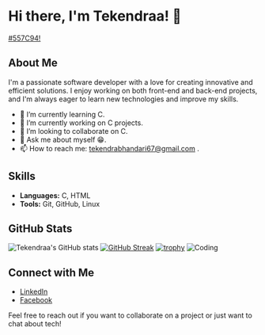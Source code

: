 # Hi there, I'm Tekendraa! 👋
[#557C94!](https://raw.githubusercontent.com/tekendraa/tekendraa/main/animated.svg)
## About Me

I'm a passionate software developer with a love for creating innovative and efficient solutions. I enjoy working on both front-end and back-end projects, and I'm always eager to learn new technologies and improve my skills.

- 🌱 I’m currently learning C.
- 🔭 I’m currently working on C projects.
- 👯 I’m looking to collaborate on C.
- 💬 Ask me about myself 😁.
- 📫 How to reach me: tekendrabhandari67@gmail.com .


## Skills

- **Languages:** C, HTML 
- **Tools:** Git, GitHub, Linux
  

## GitHub Stats

![Tekendraa's GitHub stats](https://github-readme-stats.vercel.app/api?username=tekendraa&show_icons=true&theme=radical)
[![GitHub Streak](https://github-readme-streak-stats.herokuapp.com/?user=tekendraa&theme=radical)](https://git.io/streak-stats)
[![trophy](https://github-profile-trophy.vercel.app/?username=tekendraa)](https://github.com/ryo-ma/github-profile-trophy)
![Coding](https://media.giphy.com/media/ZVik7pBtu9dNS/giphy.gif)

## Connect with Me

- [LinkedIn](https://linkedin.com/in/tekendraa7)
- [Facebook](https://www.facebook.com/tekendraa7)

Feel free to reach out if you want to collaborate on a project or just want to chat about tech!

